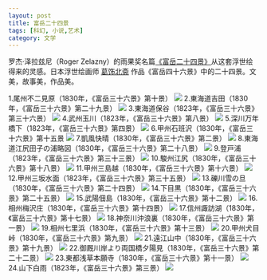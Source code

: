 ```yaml
---
layout: post
title: 富岳二十四景
tags: [科幻, 小说,艺术]
category: 文学
---
```


罗杰·泽拉兹尼（Roger Zelazny）的雨果奖名篇[《富岳二十四景》](https://book.douban.com/subject/4903437/)从这套浮世绘得来的灵感。日本浮世绘画师 [葛饰北斋](https://zh.wikipedia.org/wiki/%E8%91%9B%E9%A5%B0%E5%8C%97%E6%96%8B) 作品《富岳四十六景》中的二十四景。文美，故事美，作品美。

1.尾州不二見原（1830年，《富岳三十六景》第十景）
![](http://oax0nr6r7.bkt.clouddn.com/2018-01-28-070512.jpg)
2.東海道吉田（1830年，《富岳三十六景》第二十九景）
![](http://oax0nr6r7.bkt.clouddn.com/2018-01-28-070515.jpg)
 3.東海道保谷（1823年，《富岳三十六景》第三十六景）
![](http://oax0nr6r7.bkt.clouddn.com/2018-01-28-070518.jpg)
 4.武州玉川（1823年，《富岳三十六景》第八景）
![](http://oax0nr6r7.bkt.clouddn.com/2018-01-28-070521.jpg)
 5.深川万年橋下（1823年，《富岳三十六景》第四景）
![](http://oax0nr6r7.bkt.clouddn.com/2018-01-28-070501.jpg)
 6.甲州石班沢（1830年，《富岳三十六景》第十五景
![](http://oax0nr6r7.bkt.clouddn.com/2018-01-28-070524.jpg)
 7.凱風快晴（1830年，《富岳三十六景》第二景）
![](http://oax0nr6r7.bkt.clouddn.com/2018-01-28-070528.jpg)
8.東海道江尻田子の浦略図（1830年，《富岳三十六景》第二十八景）
![](http://oax0nr6r7.bkt.clouddn.com/2018-01-28-070536.jpg)
 9.登戸浦（1823年，《富岳三十六景》第三十三景）
 ![](http://oax0nr6r7.bkt.clouddn.com/2018-01-28-074914.jpg)
 10.駿州江尻（1830年，《富岳三十六景》第十八景）
 ![](http://oax0nr6r7.bkt.clouddn.com/2018-01-28-074917.jpg)
 11.甲州三島越（1830年，《富岳三十六景》第十六景）
 ![](http://oax0nr6r7.bkt.clouddn.com/2018-01-28-074920.jpg)
 12.甲州三坂水面（1823年，《富岳三十六景》第三十五景）
 ![](http://oax0nr6r7.bkt.clouddn.com/2018-01-28-074922.jpg)
 13.礫川雪の旦（1830年，《富岳三十六景》第二十四景）
 ![](http://oax0nr6r7.bkt.clouddn.com/2018-01-28-074924.jpg)
 14.下目黒（1830年，《富岳三十六景》第二十五景）
 ![](http://oax0nr6r7.bkt.clouddn.com/2018-01-28-074928.jpg)
 15.武陽佃島（1830年，《富岳三十六景》第十二景）
 ![](http://oax0nr6r7.bkt.clouddn.com/2018-01-28-074934.jpg)
 16.相州梅沢庄（1830年，《富岳三十六景》第十四景）
 ![](http://oax0nr6r7.bkt.clouddn.com/2018-01-28-074937.jpg)
 17.信州諏訪湖（1830年，《富岳三十六景》第十七景）
 ![](http://oax0nr6r7.bkt.clouddn.com/2018-01-28-074941.jpg)
 18.神奈川沖浪裏（1830年，《富岳三十六景》第一景）
 ![](http://oax0nr6r7.bkt.clouddn.com/2018-01-28-074943.jpg)
 19.相州七里浜（1830年，《富岳三十六景》第十三景）
 ![](http://oax0nr6r7.bkt.clouddn.com/2018-01-28-075738.jpg)
 20.甲州犬目峠（1830年，《富岳三十六景》第九景）
 ![](http://oax0nr6r7.bkt.clouddn.com/2018-01-28-075736.jpg)
 21.遠江山中（1830年，《富岳三十六景》第十九景）
 ![](http://oax0nr6r7.bkt.clouddn.com/2018-01-28-075738.jpg)
 22.御厩川岸より両国橋夕陽見（1830年，《富岳三十六景》第二十二景）
 ![](http://oax0nr6r7.bkt.clouddn.com/2018-01-28-075740.jpg)
 23.東都浅草本願寺（1830年，《富岳三十六景》第十一景）
 ![](http://oax0nr6r7.bkt.clouddn.com/2018-01-28-075743.jpg)
 24.山下白雨（1823年，《富岳三十六景》第三景）
 ![](http://oax0nr6r7.bkt.clouddn.com/2018-01-28-075745.jpg)



